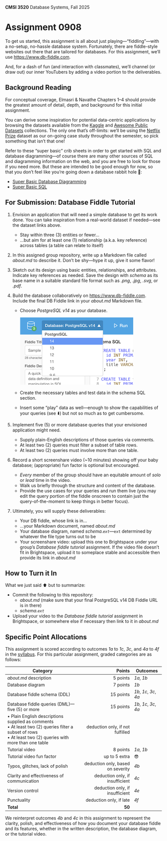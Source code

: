 **CMSI 3520** Database Systems, Fall 2025

# Assignment 0908

To get us started, this assignment is all about just playing—“fiddling”—with a no-setup, no-hassle database system. Fortunately, there are fiddle-style websites out there that are tailored for databases. For this assignment, we’ll use https://www.db-fiddle.com.

And, for a dash of fun (and interaction with classmates), we’ll channel (or draw out) our inner YouTubers by adding a video portion to the deliverables.

## Background Reading

For conceptual coverage, Elmasri & Navathe Chapters 1–4 should provide the greatest amount of detail, depth, and background for this initial assignment.

You can derive some inspiration for potential data-centric applications by browsing the datasets available from the [Kaggle](https://www.kaggle.com/datasets) and [Awesome Public Datasets](https://github.com/awesomedata/awesome-public-datasets) collections. The only one that’s off-limits: we’ll be using the [Netflix Prize](https://www.kaggle.com/netflix-inc/netflix-prize-data) dataset as our on-going case study throughout the semester, so pick something that isn’t that one!

Refer to these “super basic” crib sheets in order to get started with SQL and database diagramming—of course there are many other sources of SQL and diagramming information on the web, and you are free to look for those if you need more. But these are intended to be good enough for now, so that you don’t feel like you’re going down a database rabbit hole 🐰:

- [Super Basic Database Diagramming](https://dondi.lmu.build/share/db/super-basic-database-diagramming.pdf)
- [Super Basic SQL](https://dondi.lmu.build/share/db/super-basic-sql.pdf)

## For Submission: Database Fiddle Tutorial

1. Envision an application that will need a simple database to get its work done. You can take inspiration from a real-world dataset if needed—see the dataset links above.
   - Stay within three (3) entities or fewer…
   - …but aim for at least one (1) relationship (a.k.a. key reference) across tables (a table can relate to itself)
2. In this assigned group repository, write up a Markdown file called _about.md_ to describe it. Don’t be shy—hype it up, give it some flavor!
3. Sketch out its design using basic entities, relationships, and attributes. Indicate key references as needed. Save the design with _schema_ as its base name in a suitable standard file format such as _.png_, _.jpg_, _.svg_, or _.pdf_.
4. Build the database collaboratively on https://www.db-fiddle.com. Include the final DB Fiddle link in your _about.md_ Markdown file.

   - Choose _PostgreSQL v14_ as your database.

     ![DB Fiddle PostgreSQL 14 screenshot](./images/fiddle-pgsql.png)

   - Create the necessary tables and test data in the schema SQL section.
   - Insert some “play” data as well—enough to show the capabilities of your queries (see ⬇️) but not so much as to get cumbersome.

5. Implement five (5) or more database queries that your envisioned application might need.
   - Supply plain-English descriptions of those queries via comments.
   - At least two (2) queries must filter a subset of table rows.
   - At least two (2) queries must involve more than one table.
6. Record a short screenshare video (~10 minutes) showing off your baby database; (appropriate) fun factor is optional but encouraged.
   - _Every_ member of the group should have an equitable amount of _solo_ or _lead_ time in the video.
   - Walk us briefly through the structure and content of the database.
   - Provide the use cases for your queries and run them live (you may edit the query portion of the fiddle onscreen to contain just the query-of-the-moment to keep things in better focus).
7. Ultimately, you will supply these deliverables:
   - Your DB fiddle, whose link is in…
   - …your Markdown document, named _about.md_
   - Your database diagram, named _schema.`ext`_—`ext` determined by whatever the file type turns out to be
   - Your screenshare video: upload this one to Brightspace under your group’s _Database fiddle tutorial_ assignment. If the video file doesn’t fit in Brightspace, upload it to someplace stable and accessible then provide its link in _about.md_

## How to Turn it In

What we just said ⬆️ but to summarize:

- Commit the following to this repository:
  - _about.md_ (make sure that your final PostgreSQL v14 DB Fiddle URL is in there)
  - _schema.`ext`_
- Upload your video to the _Database fiddle tutorial_ assignment in Brightspace, or somewhere else if necessary then link to it in _about.md_

## Specific Point Allocations

This assignment is scored according to outcomes _1a_ to _1c_, _3c_, and _4a_ to _4f_ in the [syllabus](https://dondi.lmu.build/fall2022/cmsi3520/cmsi3520-fall2022-syllabus.pdf). For this particular assignment, graded categories are as follows:

| Category                                                                                                                                                       |                            Points | Outcomes               |
| -------------------------------------------------------------------------------------------------------------------------------------------------------------- | --------------------------------: | ---------------------- |
| _about.md_ description                                                                                                                                         |                          5 points | _1a_, _1b_             |
| Database diagram                                                                                                                                               |                          7 points | _1b_                   |
| Database fiddle schema (DDL)                                                                                                                                   |                         15 points | _1b_, _1c_, _3c_, _4a_ |
| Database fiddle queries (DML)—five (5) or more                                                                                                                 |                         15 points | _1b_, _1c_, _3c_, _4a_ |
| • Plain English descriptions supplied as comments<br>• At least two (2) queries filter a subset of rows<br>• At least two (2) queries with more than one table |  deduction only, if not fulfilled |                        |
| Tutorial video                                                                                                                                                 |                          8 points | _1a_, _1b_             |
| Tutorial video fun factor                                                                                                                                      |                     up to 5 extra | 😎                     |
| Typos, glitches, lack of polish                                                                                                                                | deduction only, based on severity | _4b_                   |
| Clarity and effectiveness of communication                                                                                                                     |   deduction only, if insufficient | _4c_                   |
| Version control                                                                                                                                                |   deduction only, if insufficient | _4e_                   |
| Punctuality                                                                                                                                                    |           deduction only, if late | _4f_                   |
| **Total**                                                                                                                                                      |                            **50** |

We reinterpret outcomes _4b_ and _4c_ in this assignment to represent the clarity, polish, and effectiveness of how you document your database fiddle and its features, whether in the written description, the database diagram, or the tutorial video.

